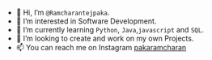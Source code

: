 - 👋 Hi, I’m `@Ramcharantejpaka`.
- 👀 I’m interested in Software Development.
- 🌱 I’m currently learning `Python`, `Java`,`javascript` and `SQL`.
- 💞️ I’m looking to create and work on my own Projects.
- 📫 You can reach me on Instagram [pakaramcharan](https://www.instagram.com/pakaramcharan/)

<!---
Ramcharantejpaka/Ramcharantejpaka is a ✨ special ✨ repository because its `README.md` (this file) appears on your GitHub profile.
You can click the Preview link to take a look at your changes.
--->
